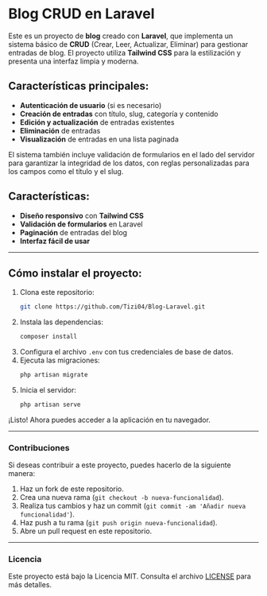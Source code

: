 # Blog CRUD en Laravel

Este es un proyecto de **blog** creado con **Laravel**, que implementa un sistema básico de **CRUD** (Crear, Leer, Actualizar, Eliminar) para gestionar entradas de blog. El proyecto utiliza **Tailwind CSS** para la estilización y presenta una interfaz limpia y moderna. 

## Características principales:
- **Autenticación de usuario** (si es necesario)
- **Creación de entradas** con título, slug, categoría y contenido
- **Edición y actualización** de entradas existentes
- **Eliminación** de entradas
- **Visualización** de entradas en una lista paginada

El sistema también incluye validación de formularios en el lado del servidor para garantizar la integridad de los datos, con reglas personalizadas para los campos como el título y el slug.

## Características:
- **Diseño responsivo** con **Tailwind CSS**
- **Validación de formularios** en Laravel
- **Paginación** de entradas del blog
- **Interfaz fácil de usar**


---

## Cómo instalar el proyecto:

1. Clona este repositorio:
    ```bash
    git clone https://github.com/Tizi04/Blog-Laravel.git
    ```
2. Instala las dependencias:
    ```bash
    composer install
    ```
3. Configura el archivo `.env` con tus credenciales de base de datos.
4. Ejecuta las migraciones:
    ```bash
    php artisan migrate
    ```
5. Inicia el servidor:
    ```bash
    php artisan serve
    ```

¡Listo! Ahora puedes acceder a la aplicación en tu navegador.

---

### Contribuciones

Si deseas contribuir a este proyecto, puedes hacerlo de la siguiente manera:

1. Haz un fork de este repositorio.
2. Crea una nueva rama (`git checkout -b nueva-funcionalidad`).
3. Realiza tus cambios y haz un commit (`git commit -am 'Añadir nueva funcionalidad'`).
4. Haz push a tu rama (`git push origin nueva-funcionalidad`).
5. Abre un pull request en este repositorio.

---

### Licencia

Este proyecto está bajo la Licencia MIT. Consulta el archivo [LICENSE](LICENSE) para más detalles.
